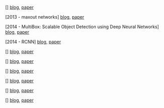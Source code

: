 [] [blog](), [paper]()


[2013 - maxout networks] [blog](https://zhuanlan.zhihu.com/p/42704781), [paper](http://xxx.itp.ac.cn/pdf/1302.4389)

[2014 - MultiBox: Scalable Object Detection using Deep Neural Networks] [blog](http://www.voidcn.com/article/p-ayzfknjr-bpv.html), [paper](https://www.cv-foundation.org/openaccess/content_cvpr_2014/papers/Erhan_Scalable_Object_Detection_2014_CVPR_paper.pdf)

[2014 - RCNN] [blog](https://blog.csdn.net/Andrewseu/article/details/67632480), [paper](http://xxx.itp.ac.cn/pdf/1311.2524v5)

[] [blog](), [paper]()

[] [blog](), [paper]()

[] [blog](), [paper]()

[] [blog](), [paper]()

[] [blog](), [paper]()

[] [blog](), [paper]()
